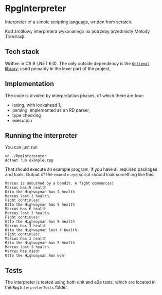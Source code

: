 # RpgInterpreter
Interpreter of a simple scripting language, written from scratch.

Kod źródłowy interpretera wykonanego na potrzeby przedmioty Metody Translacji.

## Tech stack
Written in C# 9 (.NET 6.0). The only outside dependency is the [`Optional` library](https://github.com/nlkl/Optional), used primarily in the lexer part of the project,

## Implementation
The code is divided by interpretation phases, of which there are four:
- lexing, with lookahead 1,
- parsing, implemented as an RD parser,
- type checking
- execution

## Running the interpreter
You can just run
```
cd ./RpgInterpreter
dotnet run example.rpg
```
That should execute an example program, if you have all required packages and tools. Output of the `example.rpg` script should look something like this:
```
Marcus is ambushed by a bandit. A fight commences!
Marcus has 9 health
Otto the Highwayman has 9 health
Marcus lost 3 health.
Fight continues!
Otto the Highwayman has 9 health
Marcus has 6 health
Marcus lost 3 health.
Fight continues!
Otto the Highwayman has 9 health
Marcus has 3 health
Otto the Highwayman lost 4 health.
Fight continues!
Marcus has 3 health
Otto the Highwayman has 5 health
Marcus lost 3 health.
Marcus has died!
Otto the Highwayman has won!
```

## Tests
The interpreter is tested using both unit and e2e tests, which are located in the `RpgInterpreterTests` folder.